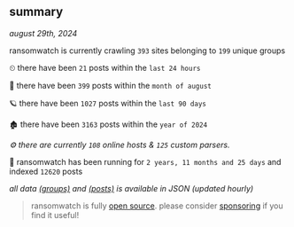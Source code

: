 
## summary
_august 29th, 2024_

ransomwatch is currently crawling `393` sites belonging to `199` unique groups

⏲ there have been `21` posts within the `last 24 hours`

🦈 there have been `399` posts within the `month of august`

🪐 there have been `1027` posts within the `last 90 days`

🏚 there have been `3163` posts within the `year of 2024`

_⚙️ there are currently `108` online hosts & `125` custom parsers._

🦕 ransomwatch has been running for `2 years, 11 months and 25 days` and indexed `12620` posts

_all data  [(groups)](http://ransomwhat.telemetry.ltd/groups) and [(posts)](http://ransomwhat.telemetry.ltd/posts) is available in JSON (updated hourly)_

> ransomwatch is fully [open source](https://github.com/joshhighet/ransomwatch#ransomwatch--). please consider [sponsoring](https://github.com/sponsors/joshhighet) if you find it useful!
